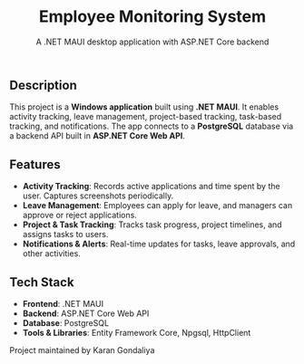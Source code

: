 <header>
        <h1>Employee Monitoring System</h1>
        <p>A .NET MAUI desktop application with ASP.NET Core backend</p>
    </header>

  <section>
        <h2>Description</h2>
        <p>
            This project is a <strong>Windows application</strong> built using 
            <strong>.NET MAUI</strong>. It enables activity tracking, leave management, project-based tracking, task-based tracking, and notifications. 
            The app connects to a <strong>PostgreSQL</strong> database via a backend API built in <strong>ASP.NET Core Web API</strong>.
        </p>
    </section>

  <section>
        <h2>Features</h2>
        <ul>
            <li><strong>Activity Tracking</strong>: Records active applications and time spent by the user. Captures screenshots periodically.</li>
            <li><strong>Leave Management</strong>: Employees can apply for leave, and managers can approve or reject applications.</li>
            <li><strong>Project & Task Tracking</strong>: Tracks task progress, project timelines, and assigns tasks to users.</li>
            <li><strong>Notifications & Alerts</strong>: Real-time updates for tasks, leave approvals, and other activities.</li>
        </ul>
    </section>

  <section>
        <h2>Tech Stack</h2>
        <ul>
            <li><strong>Frontend</strong>: .NET MAUI</li>
            <li><strong>Backend</strong>: ASP.NET Core Web API</li>
            <li><strong>Database</strong>: PostgreSQL</li>
            <li><strong>Tools & Libraries</strong>: Entity Framework Core, Npgsql, HttpClient</li>
        </ul>
    </section>

  <footer>
        <p>Project maintained by Karan Gondaliya
    </footer>
